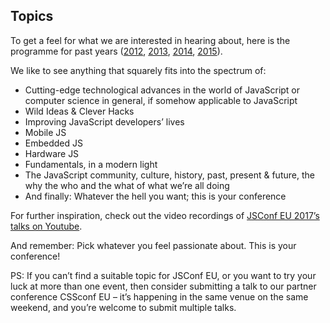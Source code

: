 ## Topics

To get a feel for what we are interested in hearing about, here is the programme for past years ([2012](http://2012.jsconf.eu/speakers.html), [2013](http://2013.jsconf.eu/speakers/), [2014](http://2014.jsconf.eu/speakers/), [2015](http://2015.jsconf.eu/speakers/)).

We like to see anything that squarely fits into the spectrum of:

 * Cutting-edge technological advances in the world of JavaScript or computer science in general, if somehow applicable to JavaScript
 * Wild Ideas & Clever Hacks
 * Improving JavaScript developers’ lives
 * Mobile JS
 * Embedded JS
 * Hardware JS
 * Fundamentals, in a modern light
 * The JavaScript community, culture, history, past, present & future, the why the who and the what of what we’re all doing
 * And finally: Whatever the hell you want; this is your conference

For further inspiration, check out the video recordings of [JSConf EU 2017’s talks on Youtube](https://www.youtube.com/playlist?list=PL37ZVnwpeshFmAPr65sU2O5WMs7_CGjs_).

And remember: Pick whatever you feel passionate about. This is your conference!

PS: If you can’t find a suitable topic for JSConf EU, or you want to try your luck at more than one event, then consider submitting a talk to our partner conference CSSconf EU – it’s happening in the same venue on the same weekend, and you’re welcome to submit multiple talks.
